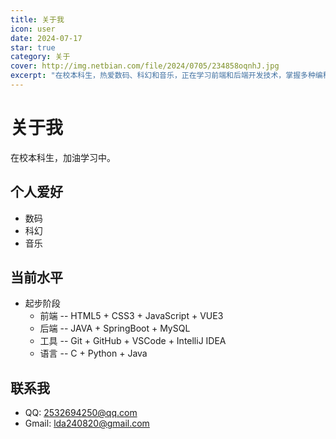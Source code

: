 ```yaml
---
title: 关于我
icon: user
date: 2024-07-17
star: true
category: 关于
cover: http://img.netbian.com/file/2024/0705/234858oqnhJ.jpg
excerpt: "在校本科生，热爱数码、科幻和音乐，正在学习前端和后端开发技术，掌握多种编程语言和开发工具。"
---
```


# 关于我

在校本科生，加油学习中。

## 个人爱好

- 数码
- 科幻
- 音乐

## 当前水平

- 起步阶段
    - 前端 -- HTML5 + CSS3 + JavaScript + VUE3
    - 后端 -- JAVA + SpringBoot + MySQL
    - 工具 -- Git + GitHub + VSCode + IntelliJ IDEA
    - 语言 -- C + Python + Java

## 联系我

- QQ: 2532694250@qq.com
- Gmail: lda240820@gmail.com
